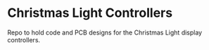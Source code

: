 # Christmas Light Controllers

Repo to hold code and PCB designs for the Christmas Light display controllers.
